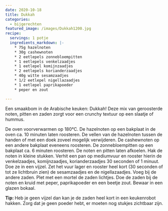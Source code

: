 ```yaml
---
date: 2020-10-18
title: Dukkah
categories:
  - bijgerechten
featured_image: /images/Dukkah1200.jpg
recipe:
  servings: 1 potje
  ingredients_markdown: |-
    * 75g hazelnoten 
    * 30g cashewnoten
    * 2 eetlepels zonnebloempitten
    * 1 eetlepels venkelzaadjes
    * 1 eetlepel komijnzaadjes
    * 2 eetlepels korianderzaadjes
    * 40g witte sesamzaadjes
    * 1/2 eetlepel nigellazaadjes
    * 1 eetlepel paprikapoeder
    * peper en zout

---
```

Een smaakbom in de Arabische keuken: Dukkah!
Deze mix van geroosterde noten, pitten en zaden zorgt voor een crunchy textuur op een slaatje of hummus.


<!--more-->

De oven voorverwarmen op 180°C.
De hazelnoten op een bakplaat in de oven ca. 10 minuten laten roosteren.
De vellen van de hazelnoten tussen de handen of met een doek zoveel mogelijk verwijderen.
De cashewnoten op een andere bakplaat eveneens roosteren.
De zonnebloempitten op een bakplaat ca. 6 minuten roosteren.
De noten en pitten laten afkoelen.
Hak de noten in kleine stukken.
Verhit een pan op mediumvuur en rooster hierin de venkelzaadjes, komijnzaadjes, korianderzaadjes 30 seconden of 1 minuut.
Doe ze in een vijzel.
Zet het vuur lager en rooster heel kort (30 seconden of tot ze lichtbruin zien) de sesamzaadjes en de nigellazaadjes. 
Voeg bij de andere zaden.
Plet met een mortel de zaden lichtjes.
Doe de zaden bij de noten en kruid met peper, paprikapoeder en een beetje zout.
Bewaar in een glazen bokaal.

<b>Tip: </b>
Heb je geen vijzel dan kan je de zaden heel kort in een keukenrobot hakken.
Zorg dat je geen poeder hebt, er moeten nog stukjes zichtbaar zijn.


